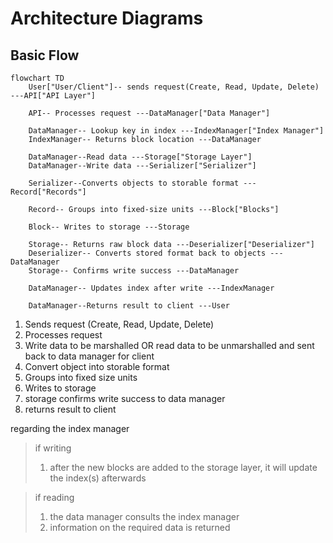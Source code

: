 # Architecture Diagrams

## Basic Flow
```mermaid
flowchart TD
    User["User/Client"]-- sends request(Create, Read, Update, Delete) ---API["API Layer"]
    
    API-- Processes request ---DataManager["Data Manager"]

    DataManager-- Lookup key in index ---IndexManager["Index Manager"]
    IndexManager-- Returns block location ---DataManager
    
    DataManager--Read data ---Storage["Storage Layer"]
    DataManager--Write data ---Serializer["Serializer"]
    
    Serializer--Converts objects to storable format ---Record["Records"]
    
    Record-- Groups into fixed-size units ---Block["Blocks"]
    
    Block-- Writes to storage ---Storage
    
    Storage-- Returns raw block data ---Deserializer["Deserializer"]
    Deserializer-- Converts stored format back to objects ---DataManager
    Storage-- Confirms write success ---DataManager

    DataManager-- Updates index after write ---IndexManager
    
    DataManager--Returns result to client ---User
```
1. Sends request (Create, Read, Update, Delete)
2. Processes request
3. Write data to be marshalled OR read data to be unmarshalled and sent back to data manager for client
5. Convert object into storable format
6. Groups into fixed size units
7. Writes to storage
8. storage confirms write success to data manager
9. returns result to client

regarding the index manager

>if writing
>1. after the new blocks are added to the storage layer, it will update the index(s) afterwards

>if reading
>1. the data manager consults the index manager
>2. information on the required data is returned